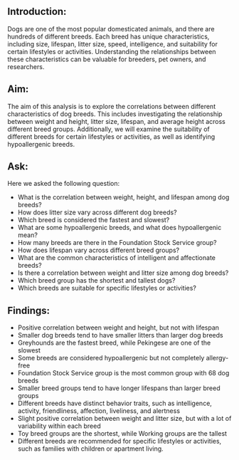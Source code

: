 ## Introduction:
Dogs are one of the most popular domesticated animals, and there are hundreds of different breeds. Each breed has unique characteristics, including size, lifespan, litter size, speed, intelligence, and suitability for certain lifestyles or activities. Understanding the relationships between these characteristics can be valuable for breeders, pet owners, and researchers.

## Aim:
The aim of this analysis is to explore the correlations between different characteristics of dog breeds. This includes investigating the relationship between weight and height, litter size, lifespan, and average height across different breed groups. Additionally, we will examine the suitability of different breeds for certain lifestyles or activities, as well as identifying hypoallergenic breeds.
## Ask:
Here we asked the following question:
- What is the correlation between weight, height, and lifespan among dog breeds?
- How does litter size vary across different dog breeds?
- Which breed is considered the fastest and slowest?
- What are some hypoallergenic breeds, and what does hypoallergenic mean?
- How many breeds are there in the Foundation Stock Service group?
- How does lifespan vary across different breed groups?
- What are the common characteristics of intelligent and affectionate breeds?
- Is there a correlation between weight and litter size among dog breeds?
- Which breed group has the shortest and tallest dogs?
- Which breeds are suitable for specific lifestyles or activities?

## Findings:
- Positive correlation between weight and height, but not with lifespan
- Smaller dog breeds tend to have smaller litters than larger dog breeds
- Greyhounds are the fastest breed, while Pekingese are one of the slowest
- Some breeds are considered hypoallergenic but not completely allergy-free
- Foundation Stock Service group is the most common group with 68 dog breeds
- Smaller breed groups tend to have longer lifespans than larger breed groups
- Different breeds have distinct behavior traits, such as intelligence, activity, friendliness, affection, liveliness, and alertness
- Slight positive correlation between weight and litter size, but with a lot of variability within each breed
- Toy breed groups are the shortest, while Working groups are the tallest
- Different breeds are recommended for specific lifestyles or activities, such as families with children or apartment living.
